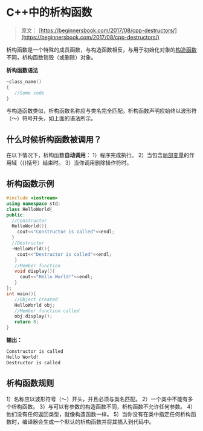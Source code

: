 # C++中的析构函数

> 原文： [https://beginnersbook.com/2017/08/cpp-destructors/](https://beginnersbook.com/2017/08/cpp-destructors/)

析构函数是一个特殊的成员函数，与构造函数相反，与用于初始化对象的[构造函数](https://beginnersbook.com/2017/08/cpp-constructors/)不同，析构函数销毁（或删除）对象。

**析构函数语法**

```cpp
~class_name()    
{   
   //Some code   
}
```

与构造函数类似，析构函数名称应与类名完全匹配。析构函数声明应始终以波形符（〜）符号开头，如上面的语法所示。

## 什么时候析构函数被调用？

在以下情况下，析构函数**自动调用**：
1）程序完成执行。
2）当包含[局部变量](https://beginnersbook.com/2017/08/cpp-variables/)的作用域（{}括号）结束时。
3）当你调用删除操作符时。

## 析构函数示例

```cpp
#include <iostream>
using namespace std;
class HelloWorld{
public:
  //Constructor
  HelloWorld(){
    cout<<"Constructor is called"<<endl;
  }
  //Destructor
  ~HelloWorld(){
    cout<<"Destructor is called"<<endl;
   }
   //Member function
   void display(){
     cout<<"Hello World!"<<endl;
   }
};
int main(){
   //Object created
   HelloWorld obj;
   //Member function called
   obj.display();
   return 0;
}
```

**输出：**

```cpp
Constructor is called
Hello World!
Destructor is called

```

## 析构函数规则

1）名称应以波形符号（〜）开头，并且必须与类名匹配。
2）一个类中不能有多个析构函数。
3）与可以有参数的构造函数不同，析构函数不允许任何参数。
4）他们没有任何返回类型，就像构造函数一样。
5）当你没有在类中指定任何析构函数时，编译器会生成一个默认的析构函数并将其插入到代码中。